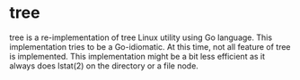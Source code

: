 tree
====

tree is a re-implementation of tree Linux utility using Go language. This implementation tries to be a Go-idiomatic. At this time, not all feature of tree is implemented. This implementation might be a bit less efficient as it always does lstat(2) on the directory or a file node.

